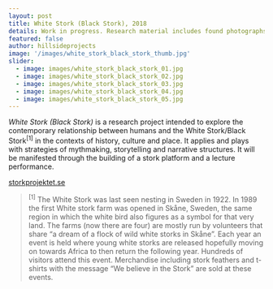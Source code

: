 ```yaml
---
layout: post
title: White Stork (Black Stork), 2018
details: Work in progress. Research material includes found photographs, interviews and video.
featured: false
author: hillsideprojects
image: '/images/white_stork_black_stork_thumb.jpg'
slider:
  - image: images/white_stork_black_stork_01.jpg
  - image: images/white_stork_black_stork_02.jpg
  - image: images/white_stork_black_stork_03.jpg
  - image: images/white_stork_black_stork_04.jpg
  - image: images/white_stork_black_stork_05.jpg
---
```


_White Stork (Black Stork)_ is a research project intended to explore the contemporary relationship between humans and the White Stork/Black Stork<sup>[1]</sup> in the contexts of history, culture and place. It applies and plays with strategies of mythmaking, storytelling and narrative structures. It will be manifested through the building of a stork platform and a lecture performance.

<a href="http://www.storkprojektet.se/" target="blank">storkprojektet.se</a>

> <sup>[1]</sup> The White Stork was last seen nesting in Sweden in 1922. In 1989 the first White stork farm was opened in Skåne, Sweden, the same region in which the white bird also figures as a symbol for that very land. The farms (now there are four) are mostly run by volunteers that share “a dream of a flock of wild white storks in Skåne”. Each year an event is held where young white storks are released hopefully moving on towards Africa to then return the following year. Hundreds of visitors attend this event. Merchandise including stork feathers and t-shirts with the message “We believe in the Stork” are sold at these events.
